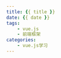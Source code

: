```yaml
---
title: {{ title }}
date: {{ date }}
tags:
    - vue.js
    - 前端框架
categories:
    - vue.js学习
---
```

